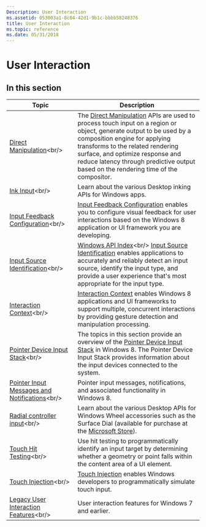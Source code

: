 ```yaml
---
Description: User Interaction
ms.assetid: 053003a1-8c04-42d1-9b1c-bbbb58248376
title: User Interaction
ms.topic: reference
ms.date: 05/31/2018
---
```


# User Interaction

## In this section



| Topic                                                                                         | Description                                                                                                                                                                                                                                                                                                                                                                    |
|-----------------------------------------------------------------------------------------------|--------------------------------------------------------------------------------------------------------------------------------------------------------------------------------------------------------------------------------------------------------------------------------------------------------------------------------------------------------------------------------|
| [Direct Manipulation](https://msdn.microsoft.com/library/Hh446969(v=VS.85).aspx)<br/>               | The [Direct Manipulation](https://msdn.microsoft.com/library/Hh446969(v=VS.85).aspx) APIs are used to process touch input on a region or object, generate output to be used by a composition engine for applying transforms to the related rendering surface, and optimize response and reduce latency through predictive output based on the rendering time of the compositor.<br/> |
| [Ink Input](https://msdn.microsoft.com/library/Mt592874(v=VS.85).aspx)<br/>                                            | Learn about the various Desktop inking APIs for Windows apps.<br/>                                                                                                                                                                                                                                                                                                       |
| [Input Feedback Configuration](https://msdn.microsoft.com/library/Hh707352(v=VS.85).aspx)<br/> | [Input Feedback Configuration](https://msdn.microsoft.com/library/Hh707352(v=VS.85).aspx) enables you to configure visual feedback for user interactions based on the Windows 8 application or UI framework you are developing. <br/>                                                                                                                                                               |
| [Input Source Identification](https://msdn.microsoft.com/library/Hh448801(v=VS.85).aspx)<br/>   | [Windows API Index](https://msdn.microsoft.com/library/Ff818516(v=VS.85).aspx)<br/> [Input Source Identification](https://msdn.microsoft.com/library/Hh707352(v=VS.85).aspx) enables applications to accurately and reliably detect an input source, identify the input type, and provide a user experience that's most appropriate for the input type. <br/>                                                                 |
| [Interaction Context](https://msdn.microsoft.com/library/Hh448840(v=VS.85).aspx)<br/>                 | [Interaction Context](https://msdn.microsoft.com/library/Hh448840(v=VS.85).aspx) enables Windows 8 applications and UI frameworks to support multiple, concurrent interactions by providing gesture detection and manipulation processing.<br/>                                                                                                                                             |
| [Pointer Device Input Stack](https://msdn.microsoft.com/library/Hh437258(v=VS.85).aspx)<br/>      | The topics in this section provide an overview of the [Pointer Device Input Stack](https://msdn.microsoft.com/library/Hh437258(v=VS.85).aspx) in Windows 8. The Pointer Device Input Stack provides information about the input devices connected to the system.<br/>                                                                                                              |
| [Pointer Input Messages and Notifications](https://msdn.microsoft.com/library/Hh454904(v=VS.85).aspx)<br/>    | Pointer input messages, notifications, and associated functionality in Windows 8. <br/>                                                                                                                                                                                                                                                                                  |
| [Radial controller input](https://msdn.microsoft.com/library/Mt790713(v=VS.85).aspx)<br/>                    | Learn about the various Desktop APIs for Windows Wheel accessories such as the Surface Dial (available for purchase at the [Microsoft Store](https://aka.ms/purchasesurfacedial)). <br/>                                                                                                                                                                                 |
| [Touch Hit Testing](https://msdn.microsoft.com/library/Hh437255(v=VS.85).aspx)<br/>                   | Use hit testing to programmatically identify an input target by determining whether a geometry or point falls within the content area of a UI element. <br/>                                                                                                                                                                                                             |
| [Touch Injection](https://msdn.microsoft.com/library/Hh802898(v=VS.85).aspx)<br/>                     | [Touch Injection](https://msdn.microsoft.com/library/Hh802898(v=VS.85).aspx) enables Windows developers to programmatically simulate touch input.<br/>                                                                                                                                                                                                                                             |
| [Legacy User Interaction Features](https://msdn.microsoft.com/library/JJ151916(v=VS.85).aspx)<br/>           | User interaction features for Windows 7 and earlier. <br/>                                                                                                                                                                                                                                                                                                               |



 

 

 




